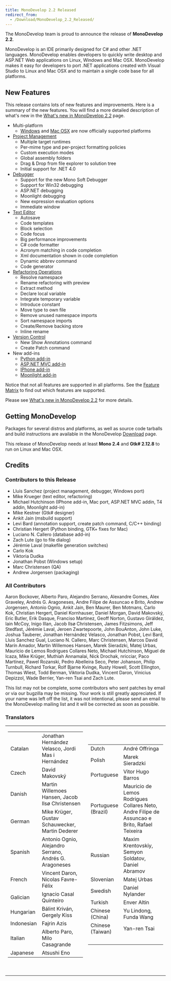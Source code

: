 ```yaml
---
title: MonoDevelop 2.2 Released
redirect_from:
  - /Download/MonoDevelop_2.2_Released/
---
```


The MonoDevelop team is proud to announce the release of **MonoDevelop 2.2**.

MonoDevelop is an IDE primarily designed for C# and other .NET languages. MonoDevelop enables developers to quickly write desktop and ASP.NET Web applications on Linux, Windows and Mac OSX. MonoDevelop makes it easy for developers to port .NET applications created with Visual Studio to Linux and Mac OSX and to maintain a single code base for all platforms.

New Features
------------

This release contains lots of new features and improvements. Here is a summary of the new features. You will find a more detailed description of what's new in the [What's new in MonoDevelop 2.2](/documentation/release-notes/whats-new-in-monodevelop-2.2/ "Download/What's new in MonoDevelop 2.2") page.

-   Multi-platform
    -   [Windows](/documentation/release-notes/whats-new-in-monodevelop-2.2/#windows-support "Download/What's new in MonoDevelop 2.2#Windows Support") and [Mac OSX](/documentation/release-notes/whats-new-in-monodevelop-2.2/#mac-support "Download/What's new in MonoDevelop 2.2#Mac Support") are now officially supported platforms
-   [Project Management](/documentation/release-notes/whats-new-in-monodevelop-2.2/#project-management "Download/What's new in MonoDevelop 2.2#Project Management")
    -   Multiple target runtimes
    -   Per-mime type and per-project formatting policies
    -   Custom execution modes
    -   Global assembly folders
    -   Drag & Drop from file explorer to solution tree
    -   Initial support for .NET 4.0
-   [Debugger](/documentation/release-notes/whats-new-in-monodevelop-2.2/#debugger "Download/What's new in MonoDevelop 2.2#Debugger")
    -   Support for the new Mono Soft Debugger
    -   Support for Win32 debugging
    -   ASP.NET debugging
    -   Moonlight debugging
    -   New expression evaluation options
    -   Immediate window
-   [Text Editor](/documentation/release-notes/whats-new-in-monodevelop-2.2/#text-editor "Download/What's new in MonoDevelop 2.2#Text Editor")
    -   Autosave
    -   Code templates
    -   Block selection
    -   Code focus
    -   Big performance improvements
    -   C# code formatter
    -   Acronym matching in code completion
    -   Xml documentation shown in code completion
    -   Dynamic abbrev command
    -   Code generator
-   [Refactoring Operations](/documentation/release-notes/whats-new-in-monodevelop-2.2/#refactoring "Download/What's new in MonoDevelop 2.2#Refactoring")
    -   Resolve namespace
    -   Rename refactoring with preview
    -   Extract method
    -   Declare local variable
    -   Integrate temporary variable
    -   Introduce constant
    -   Move type to own file
    -   Remove unused namespace imports
    -   Sort namespace imports
    -   Create/Remove backing store
    -   Inline rename
-   [Version Control](/documentation/release-notes/whats-new-in-monodevelop-2.2/#version-control "Download/What's new in MonoDevelop 2.2#Version Control")
    -   New Show Annotations command
    -   Create Patch command
-   New add-ins
    -   [Python add-in](/documentation/release-notes/whats-new-in-monodevelop-2.2/#python-binding "Download/What's new in MonoDevelop 2.2#Python Binding")
    -   [ASP.NET MVC add-in](/documentation/release-notes/whats-new-in-monodevelop-2.2/#aspnet-mvc-add-in "Download/What's new in MonoDevelop 2.2#ASP.NET MVC Add-in")
    -   [IPhone add-in](/documentation/release-notes/whats-new-in-monodevelop-2.2/#iphone-add-in "Download/What's new in MonoDevelop 2.2#IPhone Add-in")
    -   [Moonlight add-in](/documentation/release-notes/whats-new-in-monodevelop-2.2/#iphone-add-in "Download/What's new in MonoDevelop 2.2#IPhone Add-in")

Notice that not all features are supported in all platforms. See the [Feature Matrix](/documentation/release-notes/whats-new-in-monodevelop-2.2/#feature-matrix "Download/What's new in MonoDevelop 2.2#Feature Matrix") to find out which features are supported.

Please see [What's new in MonoDevelop 2.2](/documentation/release-notes/whats-new-in-monodevelop-2.2/ "Download/What's new in MonoDevelop 2.2") for more details.

Getting MonoDevelop
-------------------

Packages for several distros and platforms, as well as source code tarballs and build instructions are available in the MonoDevelop [Download](/download/ "Download") page.

This release of MonoDevelop needs at least **Mono 2.4** and **Gtk# 2.12.8** to run on Linux and Mac OSX.

Credits
-------

### Contributors to this Release

-   Lluis Sanchez (project management, debugger, Windows port)
-   Mike Krueger (text editor, refactoring)
-   Michael Hutchinson (IPhone add-in, Mac port, ASP.NET MVC addin, T4 addin, Moonlight add-in)
-   Mike Kestner (Gtk# designer)
-   Ankit Jain (msbuild support)
-   Levi Bard (annotation support, create patch command, C/C++ binding)
-   Christian Hergert (Python binding, GTK+ fixes for Mac)
-   Luciano N. Callero (database add-in)
-   Zach Lute (go to file dialog)
-   Jérémie Laval (makefile generation switches)
-   Carlo Kok
-   Viktoria Dudka
-   Jonathan Pobst (Windows setup)
-   Marc Christensen (QA)
-   Andrew Jorgensen (packaging)

### All Contributors

Aaron Bockover, Alberto Paro, Alejandro Serrano, Alexandre Gomes, Alex Graveley, Andrés G. Aragoneses, Andre Filipe de Assuncao e Brito, Andrew Jorgensen, Antonio Ognio, Ankit Jain, Ben Maurer, Ben Motmans, Carlo Kok, Christian Hergert, Daniel Kornhauser, Daniel Morgan, David Makovský, Eric Butler, Erik Dasque, Franciso Martinez, Geoff Norton, Gustavo Giráldez, Iain McCoy, Inigo Illan, Jacob Ilsø Christensen, James Fitzsimons, Jeff Stedfast, Jérémie Laval, Jeroen Zwartepoorte, John BouAnton, John Luke, Joshua Tauberer, Jonathan Hernández Velasco, Jonathan Pobst, Levi Bard, Lluis Sanchez Gual, Luciano N. Callero, Marc Christensen, Marcos David Marín Amador, Martin Willemoes Hansen, Marek Sieradzki, Matej Urbas, Maurício de Lemos Rodrigues Collares Neto, Michael Hutchinson, Miguel de Icaza, Mike Krüger, Muthiah Annamalai, Nick Drochak, nricciar, Paco Martínez, Pawel Rozanski, Pedro Abelleira Seco, Peter Johanson, Philip Turnbull, Richard Torkar, Rolf Bjarne Kvinge, Rusty Howell, Scott Ellington, Thomas Wiest, Todd Berman, Viktoria Dudka, Vincent Daron, Vinicius Depizzol, Wade Berrier, Yan-ren Tsai and Zach Lute.

This list may not be complete, some contributors who sent patches by email or via our bugzilla may be missing. Your work is still greatly appreciated. If your name was left off the list, it was not intentional, please send an email to the MonoDevelop mailing list and it will be corrected as soon as possible.

### Translators

<table>
<colgroup>
<col width="50%" />
<col width="50%" />
</colgroup>
<tbody>
<tr class="odd">
<td align="left"><table>
<tbody>
<tr class="odd">
<td align="left">Catalan</td>
<td align="left">Jonathan Hernández Velasco, Jordi Mas i Hernández</td>
</tr>
<tr class="even">
<td align="left">Czech</td>
<td align="left">David Makovský</td>
</tr>
<tr class="odd">
<td align="left">Danish</td>
<td align="left">Martin Willemoes Hansen, Jacob Ilsø Christensen</td>
</tr>
<tr class="even">
<td align="left">German</td>
<td align="left">Mike Krüger, Gustav Schauwecker, Martin Dederer</td>
</tr>
<tr class="odd">
<td align="left">Spanish</td>
<td align="left">Antonio Ognio, Alejandro Serrano, Andrés G. Aragoneses</td>
</tr>
<tr class="even">
<td align="left">French</td>
<td align="left">Vincent Daron, Nicolas Favre-Félix</td>
</tr>
<tr class="odd">
<td align="left">Galician</td>
<td align="left">Ignacio Casal Quinteiro</td>
</tr>
<tr class="even">
<td align="left">Hungarian</td>
<td align="left">Bálint Kriván, Gergely Kiss</td>
</tr>
<tr class="odd">
<td align="left">Indonesian</td>
<td align="left">Fajrin Azis</td>
</tr>
<tr class="even">
<td align="left">Italian</td>
<td align="left">Alberto Paro, Milo Casagrande</td>
</tr>
<tr class="odd">
<td align="left">Japanese</td>
<td align="left">Atsushi Eno</td>
</tr>
</tbody>
</table>
<p> </p></td>
<td align="left"><table>
<tbody>
<tr class="odd">
<td align="left">Dutch</td>
<td align="left">André Offringa</td>
</tr>
<tr class="even">
<td align="left">Polish</td>
<td align="left">Marek Sieradzki</td>
</tr>
<tr class="odd">
<td align="left">Portuguese</td>
<td align="left">Vitor Hugo Barros</td>
</tr>
<tr class="even">
<td align="left">Portuguese<br /> (Brazil)</td>
<td align="left">Mauricio de Lemos Rodrigues Collares Neto, Andre Filipe de Assuncao e Brito, Rafael Teixeira</td>
</tr>
<tr class="odd">
<td align="left">Russian</td>
<td align="left">Maxim Krentovskiy, Semyon Soldatov, Daniel Abramov</td>
</tr>
<tr class="even">
<td align="left">Slovenian</td>
<td align="left">Matej Urbas</td>
</tr>
<tr class="odd">
<td align="left">Swedish</td>
<td align="left">Daniel Nylander</td>
</tr>
<tr class="even">
<td align="left">Turkish</td>
<td align="left">Enver Altin</td>
</tr>
<tr class="odd">
<td align="left">Chinese<br /> (China)</td>
<td align="left">Yu Lindong, Funda Wang</td>
</tr>
<tr class="even">
<td align="left">Chinese<br /> (Taiwan)</td>
<td align="left">Yan-ren Tsai</td>
</tr>
<tr class="odd">
<td align="left"> </td>
<td align="left"> </td>
</tr>
</tbody>
</table>
<p> </p></td>
</tr>
</tbody>
</table>
